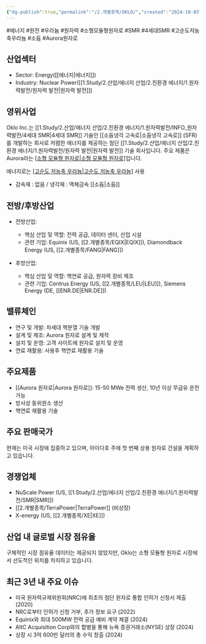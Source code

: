 ```yaml
---
{"dg-publish":true,"permalink":"/2.개별종목/OKLO/","created":"2024-10-03T21:17:15.833+09:00","updated":"2025-06-03T20:06:00.506+09:00"}
---
```


#에너지 #원전 #우라늄 #원자력 #소형모듈형원자로 #SMR #4세대SMR #고순도저농축우라늄 #소듐 #Aurora원자로

## 산업섹터

- Sector: Energy([[에너지\|에너지]])
- Industry: Nuclear Power([[1.Study/2.산업/에너지 산업/2.친환경 에너지/1.원자력발전/원자력 발전\|원자력 발전]])

## 영위사업

Oklo Inc.는  [[1.Study/2.산업/에너지 산업/2.친환경 에너지/1.원자력발전/INFO_원자력발전/4세대 SMR\|4세대 SMR]] 기술인 [[소듐냉각 고속로\|소듐냉각 고속로]] (SFR)를 개발하는 회사로 저렴한 에너지를 제공하는 첨단 [[1.Study/2.산업/에너지 산업/2.친환경 에너지/1.원자력발전/원자력 발전\|원자력 발전]] 기술 회사입니다. 주요 제품은 Aurora라는 [[소형 모듈형 원자로\|소형 모듈형 원자로]](SMR)입니다.

에너지로는 [[고순도 저농축 우라늄\|고순도 저농축 우라늄]](HALEU) 사용

- 감속재 : 없음 / 냉각재 : 액체금속 [[소듐\|소듐]] 

## 전방/후방산업

- 전방산업:
    
    - 핵심 산업 및 역할: 전력 공급, 데이터 센터, 산업 시설
    - 관련 기업: Equinix (US, [[2.개별종목/EQIX\|EQIX]]), Diamondback Energy (US, [[2.개별종목/FANG\|FANG]])
    
- 후방산업:
    
    - 핵심 산업 및 역할: 핵연료 공급, 원자력 장비 제조
    - 관련 기업: Centrus Energy (US, [[2.개별종목/LEU\|LEU]]), Siemens Energy (DE, [[ENR.DE\|ENR.DE]])
    

## 밸류체인

- 연구 및 개발: 차세대 핵분열 기술 개발
- 설계 및 제조: Aurora 원자로 설계 및 제작
- 설치 및 운영: 고객 사이트에 원자로 설치 및 운영
- 연료 재활용: 사용후 핵연료 재활용 기술

## 주요제품

- [[Aurora 원자로\|Aurora 원자로]]: 15-50 MWe 전력 생산, 10년 이상 무급유 운전 가능
- 방사성 동위원소 생산
- 핵연료 재활용 기술

## 주요 판매국가

현재는 미국 시장에 집중하고 있으며, 아이다호 주에 첫 번째 상용 원자로 건설을 계획하고 있습니다.

## 경쟁업체

- NuScale Power (US, [[1.Study/2.산업/에너지 산업/2.친환경 에너지/1.원자력발전/SMR\|SMR]])
- [[2.개별종목/TerraPower\|TerraPower]] (비상장)
- X-energy (US, [[2.개별종목/XE\|XE]])

## 산업 내 글로벌 시장 점유율

구체적인 시장 점유율 데이터는 제공되지 않았지만, Oklo는 소형 모듈형 원자로 시장에서 선도적인 위치를 차지하고 있습니다.

## 최근 3년 내 주요 이슈

- 미국 원자력규제위원회(NRC)에 최초의 첨단 원자로 통합 인허가 신청서 제출 (2020)
- NRC로부터 인허가 신청 거부, 추가 정보 요구 (2022)
- Equinix와 최대 500MW 전력 공급 예비 계약 체결 (2024)
- AltC Acquisition Corp와의 합병을 통해 뉴욕 증권거래소(NYSE) 상장 (2024)
- 상장 시 3억 600만 달러의 총 수익 창출 (2024)
